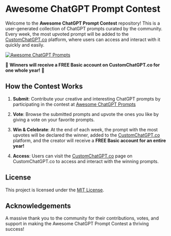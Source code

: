# Awesome ChatGPT Prompt Contest

Welcome to the **Awesome ChatGPT Prompt Contest** repository! This is a user-generated collection of ChatGPT prompts curated by the community. Every week, the most upvoted prompt will be added to the [CustomChatGPT.co](https://customchatgpt.co/) platform, where users can access and interact with it quickly and easily.

[![Awesome ChatGPT Prompts](https://img.shields.io/badge/Awesome-ChatGPT-blue)](https://customchatgpt.co/awesome-chatgpt-prompts/)

🎉 **Winners will receive a FREE Basic account on CustomChatGPT.co for one whole year!** 🎉

## How the Contest Works

1. **Submit**: Contribute your creative and interesting ChatGPT prompts by participating in the contest at [Awesome ChatGPT Prompts](https://customchatgpt.co/awesome-chatgpts-prompts)

2. **Vote**: Browse the submitted prompts and upvote the ones you like by giving a vote on your favorite prompts.

3. **Win & Celebrate**: At the end of each week, the prompt with the most upvotes will be declared the winner, added to the [CustomChatGPT.co](https://customchatgpt.co/) platform, and the creator will receive a **FREE Basic account for an entire year!**

4. **Access**: Users can visit the [CustomChatGPT.co](https://customchatgpt.co/) page on CustomChatGPT.co to access and interact with the winning prompts.

## License

This project is licensed under the [MIT License](LICENSE).

## Acknowledgements

A massive thank you to the community for their contributions, votes, and support in making the Awesome ChatGPT Prompt Contest a thriving success!


